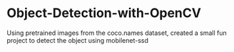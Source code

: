 # Object-Detection-with-OpenCV
Using pretrained images from the coco.names dataset, created a small fun project to detect the object using mobilenet-ssd
